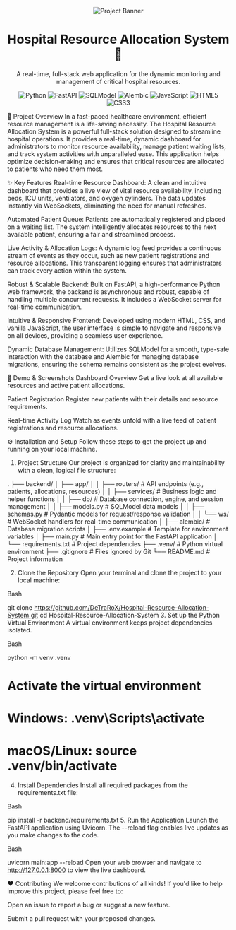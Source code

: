 <p align="center">
<img src="https://placehold.co/800x250/3498db/ffffff?text=Hospital+Resource+Allocation+System" alt="Project Banner" />
</p>

<h1 align="center">Hospital Resource Allocation System 🏥</h1>

<p align="center">
A real-time, full-stack web application for the dynamic monitoring and management of critical hospital resources.
</p>

<p align="center">
<img src="https://img.shields.io/badge/Python-3.8+-blue?style=for-the-badge&logo=python&logoColor=white" alt="Python" />
<img src="https://img.shields.io/badge/FastAPI-0.111.0-009688?style=for-the-badge&logo=fastapi&logoColor=white" alt="FastAPI" />
<img src="https://img.shields.io/badge/SQLModel-0.0.18-orange?style=for-the-badge&logo=sqlmodel&logoColor=white" alt="SQLModel" />
<img src="https://img.shields.io/badge/Alembic-1.13.1-blueviolet?style=for-the-badge&logo=alembic&logoColor=white" alt="Alembic" />
<img src="https://img.shields.io/badge/JavaScript-ES6+-F7DF1E?style=for-the-badge&logo=javascript&logoColor=white" alt="JavaScript" />
<img src="https://img.shields.io/badge/HTML5-E34F26?style=for-the-badge&logo=html5&logoColor=white" alt="HTML5" />
<img src="https://img.shields.io/badge/CSS3-1572B6?style=for-the-badge&logo=css3&logoColor=white" alt="CSS3" />
</p>

🌟 Project Overview
In a fast-paced healthcare environment, efficient resource management is a life-saving necessity. The Hospital Resource Allocation System is a powerful full-stack solution designed to streamline hospital operations. It provides a real-time, dynamic dashboard for administrators to monitor resource availability, manage patient waiting lists, and track system activities with unparalleled ease. This application helps optimize decision-making and ensures that critical resources are allocated to patients who need them most.

✨ Key Features
Real-time Resource Dashboard: A clean and intuitive dashboard that provides a live view of vital resource availability, including beds, ICU units, ventilators, and oxygen cylinders. The data updates instantly via WebSockets, eliminating the need for manual refreshes.

Automated Patient Queue: Patients are automatically registered and placed on a waiting list. The system intelligently allocates resources to the next available patient, ensuring a fair and streamlined process.

Live Activity & Allocation Logs: A dynamic log feed provides a continuous stream of events as they occur, such as new patient registrations and resource allocations. This transparent logging ensures that administrators can track every action within the system.

Robust & Scalable Backend: Built on FastAPI, a high-performance Python web framework, the backend is asynchronous and robust, capable of handling multiple concurrent requests. It includes a WebSocket server for real-time communication.

Intuitive & Responsive Frontend: Developed using modern HTML, CSS, and vanilla JavaScript, the user interface is simple to navigate and responsive on all devices, providing a seamless user experience.

Dynamic Database Management: Utilizes SQLModel for a smooth, type-safe interaction with the database and Alembic for managing database migrations, ensuring the schema remains consistent as the project evolves.

📸 Demo & Screenshots
Dashboard Overview
Get a live look at all available resources and active patient allocations.

Patient Registration
Register new patients with their details and resource requirements.

Real-time Activity Log
Watch as events unfold with a live feed of patient registrations and resource allocations.

⚙️ Installation and Setup
Follow these steps to get the project up and running on your local machine.

1. Project Structure
Our project is organized for clarity and maintainability with a clean, logical file structure:

.
├── backend/
│   ├── app/
│   │   ├── routers/       # API endpoints (e.g., patients, allocations, resources)
│   │   ├── services/      # Business logic and helper functions
│   │   ├── db/            # Database connection, engine, and session management
│   │   ├── models.py      # SQLModel data models
│   │   ├── schemas.py     # Pydantic models for request/response validation
│   │   └── ws/            # WebSocket handlers for real-time communication
│   ├── alembic/           # Database migration scripts
│   ├── .env.example       # Template for environment variables
│   ├── main.py            # Main entry point for the FastAPI application
│   └── requirements.txt   # Project dependencies
├── .venv/                 # Python virtual environment
├── .gitignore             # Files ignored by Git
└── README.md              # Project information

2. Clone the Repository
Open your terminal and clone the project to your local machine:

Bash

git clone https://github.com/DeTraRoX/Hospital-Resource-Allocation-System.git
cd Hospital-Resource-Allocation-System
3. Set up the Python Virtual Environment
A virtual environment keeps project dependencies isolated.

Bash

python -m venv .venv
# Activate the virtual environment
# Windows: .venv\Scripts\activate
# macOS/Linux: source .venv/bin/activate
4. Install Dependencies
Install all required packages from the requirements.txt file:

Bash

pip install -r backend/requirements.txt
5. Run the Application
Launch the FastAPI application using Uvicorn. The --reload flag enables live updates as you make changes to the code.

Bash

uvicorn main:app --reload
Open your web browser and navigate to http://127.0.0.1:8000 to view the live dashboard.

❤️ Contributing
We welcome contributions of all kinds! If you'd like to help improve this project, please feel free to:

Open an issue to report a bug or suggest a new feature.

Submit a pull request with your proposed changes.
